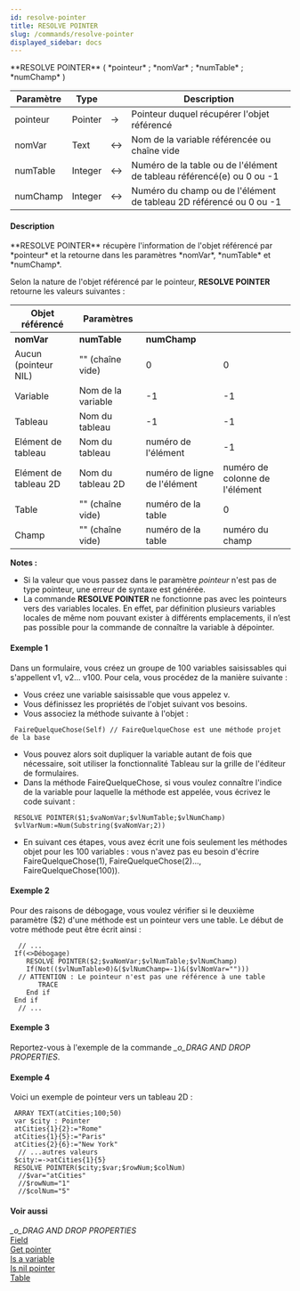 ```yaml
---
id: resolve-pointer
title: RESOLVE POINTER
slug: /commands/resolve-pointer
displayed_sidebar: docs
---
```


<!--REF #_command_.RESOLVE POINTER.Syntax-->**RESOLVE POINTER** ( *pointeur* ; *nomVar* ; *numTable* ; *numChamp* )<!-- END REF-->
<!--REF #_command_.RESOLVE POINTER.Params-->
| Paramètre | Type |  | Description |
| --- | --- | --- | --- |
| pointeur | Pointer | &srarr; | Pointeur duquel récupérer l'objet référencé |
| nomVar | Text | &harr; | Nom de la variable référencée ou chaîne vide |
| numTable | Integer | &harr; | Numéro de la table ou de l'élément de tableau référencé(e) ou 0 ou -1 |
| numChamp | Integer | &harr; | Numéro du champ ou de l'élément de tableau 2D référencé ou 0 ou -1 |

<!-- END REF-->

#### Description 

<!--REF #_command_.RESOLVE POINTER.Summary-->**RESOLVE POINTER** récupère l'information de l'objet référencé par *pointeur* et la retourne dans les paramètres *nomVar*, *numTable* et *numChamp*.<!-- END REF-->

Selon la nature de l'objet référencé par le pointeur, **RESOLVE POINTER** retourne les valeurs suivantes :

| **Objet référencé**   | **Paramètres**     |                              |                                |
| --------------------- | ------------------ | ---------------------------- | ------------------------------ |
| **nomVar**            | **numTable**       | **numChamp**                 |                                |
| Aucun (pointeur NIL)  | "" (chaîne vide)   | 0                            | 0                              |
| Variable              | Nom de la variable | \-1                          | \-1                            |
| Tableau               | Nom du tableau     | \-1                          | \-1                            |
| Elément de tableau    | Nom du tableau     | numéro de l'élément          | \-1                            |
| Elément de tableau 2D | Nom du tableau 2D  | numéro de ligne de l'élément | numéro de colonne de l'élément |
| Table                 | "" (chaîne vide)   | numéro de la table           | 0                              |
| Champ                 | "" (chaîne vide)   | numéro de la table           | numéro du champ                |

**Notes :** 

* Si la valeur que vous passez dans le paramètre *pointeur* n'est pas de type pointeur, une erreur de syntaxe est générée.
* La commande **RESOLVE POINTER** ne fonctionne pas avec les pointeurs vers des variables locales. En effet, par définition plusieurs variables locales de même nom pouvant exister à différents emplacements, il n’est pas possible pour la commande de connaître la variable à dépointer.

#### Exemple 1 

Dans un formulaire, vous créez un groupe de 100 variables saisissables qui s'appellent v1, v2... v100\. Pour cela, vous procédez de la manière suivante : 

* Vous créez une variable saisissable que vous appelez v.
* Vous définissez les propriétés de l'objet suivant vos besoins.
* Vous associez la méthode suivante à l'objet :

```4d
 FaireQuelqueChose(Self) // FaireQuelqueChose est une méthode projet de la base
```

* Vous pouvez alors soit dupliquer la variable autant de fois que nécessaire, soit utiliser la fonctionnalité Tableau sur la grille de l'éditeur de formulaires.
* Dans la méthode FaireQuelqueChose, si vous voulez connaître l'indice de la variable pour laquelle la méthode est appelée, vous écrivez le code suivant :

```4d
 RESOLVE POINTER($1;$vaNomVar;$vlNumTable;$vlNumChamp)
 $vlVarNum:=Num(Substring($vaNomVar;2))
```

* En suivant ces étapes, vous avez écrit une fois seulement les méthodes objet pour les 100 variables : vous n'avez pas eu besoin d'écrire FaireQuelqueChose(1), FaireQuelqueChose(2)..., FaireQuelqueChose(100)).

#### Exemple 2 

Pour des raisons de débogage, vous voulez vérifier si le deuxième paramètre ($2) d'une méthode est un pointeur vers une table. Le début de votre méthode peut être écrit ainsi : 

```4d
  // ...
 If(<>Débogage)
    RESOLVE POINTER($2;$vaNomVar;$vlNumTable;$vlNumChamp)
    If(Not(($vlNumTable>0)&($vlNumChamp=-1)&($vlNomVar="")))
  // ATTENTION : Le pointeur n'est pas une référence à une table
       TRACE
    End if
 End if
  // ...
```

#### Exemple 3 

Reportez-vous à l'exemple de la commande *\_o\_DRAG AND DROP PROPERTIES*. 

#### Exemple 4 

Voici un exemple de pointeur vers un tableau 2D :

```4d
 ARRAY TEXT(atCities;100;50)
 var $city : Pointer
 atCities{1}{2}:="Rome"
 atCities{1}{5}:="Paris"
 atCities{2}{6}:="New York"
  // ...autres valeurs
 $city:=->atCities{1}{5}
 RESOLVE POINTER($city;$var;$rowNum;$colNum)
  //$var="atCities"
  //$rowNum="1"
  //$colNum="5"
```

#### Voir aussi 

*\_o\_DRAG AND DROP PROPERTIES*  
[Field](field.md)  
[Get pointer](get-pointer.md)  
[Is a variable](is-a-variable.md)  
[Is nil pointer](is-nil-pointer.md)  
[Table](table.md)  